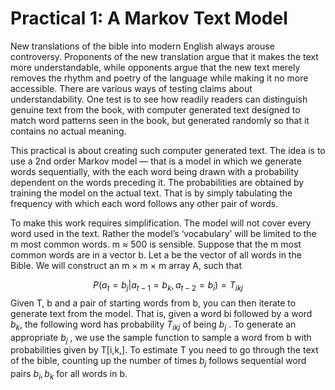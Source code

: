# Practical 1: A Markov Text Model
New translations of the bible into modern English always arouse controversy. Proponents of the new translation
argue that it makes the text more understandable, while opponents argue that the new text merely removes the
rhythm and poetry of the language while making it no more accessible. There are various ways of testing claims
about understandability. One test is to see how readily readers can distinguish genuine text from the book, with
computer generated text designed to match word patterns seen in the book, but generated randomly so that it
contains no actual meaning.

This practical is about creating such computer generated text. The idea is to use a 2nd order Markov model
— that is a model in which we generate words sequentially, with the each word being drawn with a probability
dependent on the words preceding it. The probabilities are obtained by training the model on the actual text. That
is by simply tabulating the frequency with which each word follows any other pair of words.

To make this work requires simplification. The model will not cover every word used in the text. Rather the
model’s ‘vocabulary’ will be limited to the m most common words. m ≈ 500 is sensible. Suppose that the m most
common words are in a vector b. Let a be the vector of all words in the Bible. We will construct an m × m × m
array A, such that

$$P(a_t = b_j |a_{t−1} = b_k, a_{t−2} = b_i) = T_{ikj}$$
Given T, b and a pair of starting words from b, you can then iterate to generate text from the model. That is, given
a word bi followed by a word $b_k$, the following word has probability $T_{ikj}$ of being $b_j$ . To generate an appropriate
$b_j$ , we use the sample function to sample a word from b with probabilities given by T[i,k,]. To estimate T
you need to go through the text of the bible, counting up the number of times $b_j$ follows sequential word pairs
$b_i, b_k$ for all words in b.
